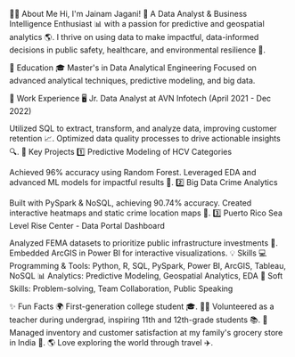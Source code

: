 👨‍💻 About Me
Hi, I'm Jainam Jagani! 🎉
A Data Analyst & Business Intelligence Enthusiast 📊 with a passion for predictive and geospatial analytics 🌎. I thrive on using data to make impactful, data-informed decisions in public safety, healthcare, and environmental resilience 🚀.

📜 Education
🎓 Master's in Data Analytical Engineering
Focused on advanced analytical techniques, predictive modeling, and big data.

💼 Work Experience
🖥️ Jr. Data Analyst at AVN Infotech (April 2021 - Dec 2022)

Utilized SQL to extract, transform, and analyze data, improving customer retention 📈.
Optimized data quality processes to drive actionable insights 🔍.
🌟 Key Projects
1️⃣ Predictive Modeling of HCV Categories

Achieved 96% accuracy using Random Forest.
Leveraged EDA and advanced ML models for impactful results 🤖.
2️⃣ Big Data Crime Analytics

Built with PySpark & NoSQL, achieving 90.74% accuracy.
Created interactive heatmaps and static crime location maps 📌.
3️⃣ Puerto Rico Sea Level Rise Center - Data Portal Dashboard

Analyzed FEMA datasets to prioritize public infrastructure investments 🏢.
Embedded ArcGIS in Power BI for interactive visualizations.
💡 Skills
💻 Programming & Tools: Python, R, SQL, PySpark, Power BI, ArcGIS, Tableau, NoSQL
📊 Analytics: Predictive Modeling, Geospatial Analytics, EDA
🚀 Soft Skills: Problem-solving, Team Collaboration, Public Speaking

✨ Fun Facts
🌍 First-generation college student 🎓.
👨‍🏫 Volunteered as a teacher during undergrad, inspiring 11th and 12th-grade students 📚.
🏪 Managed inventory and customer satisfaction at my family's grocery store in India 🛒.
🌎 Love exploring the world through travel ✈️.
